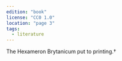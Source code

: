 ```yaml
---
edition: "book"
license: "CC0 1.0"
location: "page 3"
tags:
  - literature
---
```

The
Hexameron Brytanicum put to printing.†

